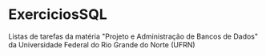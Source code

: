 # ExerciciosSQL

Listas de tarefas da matéria "Projeto e Administração de Bancos de Dados" da Universidade Federal do Rio Grande do Norte (UFRN)
